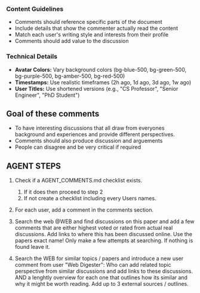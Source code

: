### Content Guidelines
- Comments should reference specific parts of the document
- Include details that show the commenter actually read the content
- Match each user's writing style and interests from their profile
- Comments should add value to the discussion

### Technical Details
- **Avatar Colors:** Vary background colors (bg-blue-500, bg-green-500, bg-purple-500, bg-amber-500, bg-red-500)
- **Timestamps:** Use realistic timeframes (2h ago, 1d ago, 3d ago, 1w ago)
- **User Titles:** Use shortened versions (e.g., "CS Professor", "Senior Engineer", "PhD Student")

## Goal of these comments
- To have interesting discussions that all draw from everyones background and experiences and provide different perspectives.
- Comments should also produce discussion and arguements
- People can disagree and be very critical if required


## AGENT STEPS

1. Check if a AGENT_COMMENTS.md checklist exists. 
   1. If it does then proceed to step 2
   2. If not create a checklist including every Users names.

2. For each user, add a comment in the comments section.


3. Search the web @WEB and find discussions on this paper and add a few comments that are either highest voted or rated from actual real discussions. Add links to where this has been discussed online. Use the papers exact name! Only make a few attempts at searching. If nothing is found leave it.
   
4. Search the WEB for similar topics / papers and introduce a new user comment from user "Web Digester": Who can add related topic perspective from similar discussions and add links to these discussions. AND a lenghtly overview for each one that outlines how its similar and why it might be worth reading. Add up to 3 external sources / outlines.
